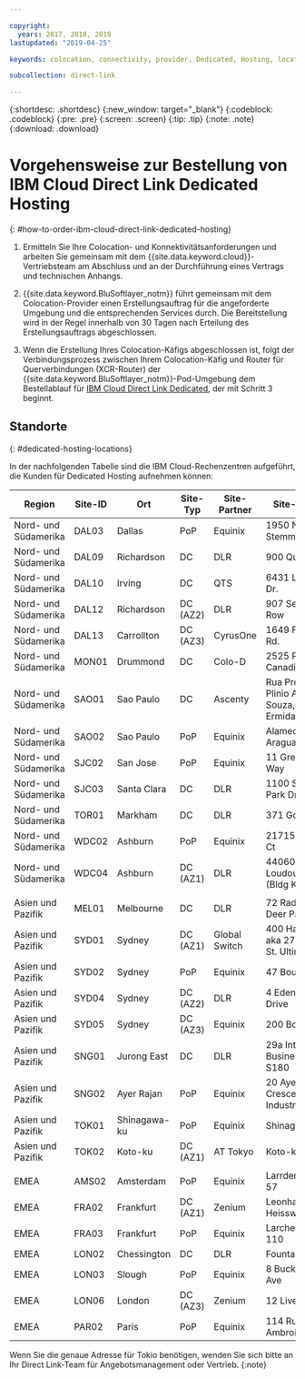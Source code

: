 ```yaml
---

copyright:
  years: 2017, 2018, 2019
lastupdated: "2019-04-25"

keywords: colocation, connectivity, provider, Dedicated, Hosting, locations, PoP, datacenter, data, center, contract, addendum

subcollection: direct-link

---
```


{:shortdesc: .shortdesc}
{:new_window: target="_blank"}
{:codeblock: .codeblock}
{:pre: .pre}
{:screen: .screen}
{:tip: .tip}
{:note: .note}
{:download: .download}

# Vorgehensweise zur Bestellung von IBM Cloud Direct Link Dedicated Hosting
{: #how-to-order-ibm-cloud-direct-link-dedicated-hosting}

1. Ermitteln Sie Ihre Colocation- und Konnektivitätsanforderungen und arbeiten Sie gemeinsam mit dem {{site.data.keyword.cloud}}-Vertriebsteam am Abschluss und an der Durchführung eines Vertrags und technischen Anhangs.
2. {{site.data.keyword.BluSoftlayer_notm}} führt gemeinsam mit dem Colocation-Provider einen Erstellungsauftrag für die angeforderte Umgebung und die entsprechenden Services durch. Die Bereitstellung wird in der Regel innerhalb von 30 Tagen nach Erteilung des Erstellungsauftrags abgeschlossen.

3. Wenn die Erstellung Ihres Colocation-Käfigs abgeschlossen ist, folgt der Verbindungsprozess zwischen Ihrem Colocation-Käfig und Router für Querverbindungen (XCR-Router) der {{site.data.keyword.BluSoftlayer_notm}}-Pod-Umgebung dem Bestellablauf für [IBM Cloud Direct Link Dedicated](/docs/infrastructure/direct-link?topic=direct-link-how-to-order-ibm-cloud-direct-link-dedicated), der mit Schritt 3 beginnt.

## Standorte
{: #dedicated-hosting-locations}

In der nachfolgenden Tabelle sind die IBM Cloud-Rechenzentren aufgeführt, die Kunden für Dedicated Hosting aufnehmen können:

| Region | Site-ID | Ort | Site-Typ | Site-Partner | Site-Adresse |
|-------|-------|-------|-------|-------|-------|
| Nord- und Südamerika | DAL03 | Dallas |	PoP |	Equinix |	1950 N. Stemmons |
| Nord- und Südamerika | DAL09 | Richardson | DC | DLR | 900 Quality Way |
| Nord- und Südamerika | DAL10 | Irving | DC | QTS | 6431 Longhorn Dr. |
| Nord- und Südamerika | DAL12 | Richardson |	DC (AZ2) | DLR | 907 Security Row |
| Nord- und Südamerika | DAL13 | Carrollton | DC (AZ3) | CyrusOne | 1649 Frankford Rd. |
| Nord- und Südamerika | MON01 | Drummond  | DC | Colo-D  | 2525 Rue Canadien |
| Nord- und Südamerika | SAO01 | Sao Paulo | DC | Ascenty | Rua Presbitero Plinio Alves de Souza, 757 J. Ermida II, Jundial|
| Nord- und Südamerika | SAO02 | Sao Paulo | PoP | Equinix | Alameda Araguaia |
| Nord- und Südamerika | SJC02 | San Jose |	PoP |	Equinix |	11 Great Oaks Way |
| Nord- und Südamerika | SJC03 | Santa Clara | DC | DLR | 1100 Space Park Drive |
| Nord- und Südamerika | TOR01 | Markham | DC | DLR | 371 Gough Rd. |
| Nord- und Südamerika | WDC02 | Ashburn | PoP | Equinix | 21715 Filigree Ct |
| Nord- und Südamerika | WDC04 | Ashburn | DC (AZ1) | DLR | 44060 Digital Loudoun Plaza (Bldg K) |
|  |  |  |  |  |  |
| Asien und Pazifik | MEL01 |  Melbourne  |  DC |  DLR |  72 Radnor Drive, Deer Park |
| Asien und Pazifik |  SYD01 |  Sydney | DC (AZ1) | Global Switch  |  400 Harris Street aka 273 Pyrmont St. Ultimo |
| Asien und Pazifik |	SYD02 |	 Sydney |	PoP |	Equinix |	47 Bourke Rd |
| Asien und Pazifik |	SYD04 |	 Sydney |	DC (AZ2) |	DLR |	4 Eden Park Drive |
| Asien und Pazifik |	SYD05 |	 Sydney |	DC (AZ3) |	Equinix |	200 Bourke Rd |
| Asien und Pazifik |  SNG01 |  Jurong East |  DC | DLR |  29a International Business Park, S180 |
| Asien und Pazifik |  SNG02 |	Ayer Rajan	| PoP |	Equinix |	20 Ayer Rajan Crescent Industrial Park |
| Asien und Pazifik | TOK01 |	Shinagawa-ku | PoP | Equinix |	Shinagawa-ku |
| Asien und Pazifik | TOK02  |  Koto-ku | DC (AZ1) | AT Tokyo  |  Koto-ku |
|  |  |  |  |  |  |
| EMEA | AMS02 |	Amsterdam |	PoP |	Equinix |	Larrderhoogtweg 57 |
| EMEA | FRA02  | Frankfurt |  DC (AZ1) | Zenium   | Leonhard - Heisswolf Str. 4 |
| EMEA | FRA03 |	Frankfurt |	PoP |	Equinix |	Larchenstrasse 110 |
| EMEA | LON02  | Chessington | DC  | DLR  |  Fountain Court |
| EMEA | LON03 | Slough |	PoP |	Equinix |	8 Buckingham Ave |
| EMEA | LON06 | London |	DC (AZ3) |	Zenium |	12 Liverpool Rd |
| EMEA | PAR02 | Paris | PoP | Equinix |	114 Rue Ambroise Croizat |


Wenn Sie die genaue Adresse für Tokio benötigen, wenden Sie sich bitte an Ihr Direct Link-Team für Angebotsmanagement oder Vertrieb.
{:note}

